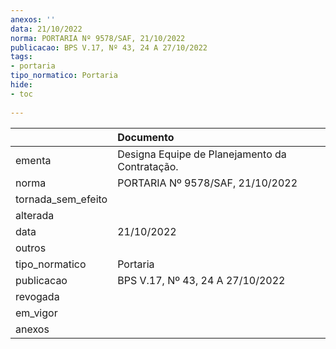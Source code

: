 ```yaml
---
anexos: ''
data: 21/10/2022
norma: PORTARIA Nº 9578/SAF, 21/10/2022
publicacao: BPS V.17, Nº 43, 24 A 27/10/2022
tags:
- portaria
tipo_normatico: Portaria
hide: 
- toc 
 
---
```


|                    | Documento                                      |
|:-------------------|:-----------------------------------------------|
| ementa             | Designa Equipe de Planejamento da Contratação. |
| norma              | PORTARIA Nº 9578/SAF, 21/10/2022               |
| tornada_sem_efeito |                                                |
| alterada           |                                                |
| data               | 21/10/2022                                     |
| outros             |                                                |
| tipo_normatico     | Portaria                                       |
| publicacao         | BPS V.17, Nº 43, 24 A 27/10/2022               |
| revogada           |                                                |
| em_vigor           |                                                |
| anexos             |                                                |